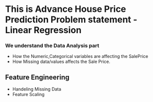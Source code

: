 # This is Advance House Price Prediction Problem statement - Linear Regression
### We understand the Data Analysis part
* How the Numeric,Categorical variables are affecting the SalePrice
* How Missing data/values affects the Sale Price.
## Feature Engineering
* Handeling Missing Data
* Feature Scaling
